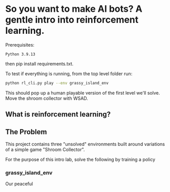 # So you want to make AI bots? A gentle intro into reinforcement learning.


Prerequisites:

```text
Python 3.9.13
```

then pip install requirements.txt.

To test if everything is running, from the top level folder run:

```bash
python rl_cli.py play --env grassy_island_env
```

This should pop up a human playable version of the first level we'll solve. Move the shroom collector with WSAD.


## What is reinforcement learning?



## The Problem

This project contains three "unsolved" environments built around variations of a simple game "Shroom Collector".

For the purpose of this intro lab, solve the following by training a policy 


### grassy_island_env

Our peaceful
